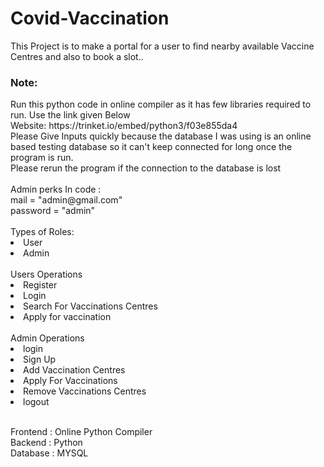 # Covid-Vaccination


This Project is to make a portal for a user to find nearby available Vaccine Centres and also to book a slot..<br>
<h3>Note: </h3>Run this python code in online compiler as it has few libraries required to run. Use the link given Below <br> Website: https://trinket.io/embed/python3/f03e855da4
    <br>Please Give Inputs quickly because the database I was using is an online based testing database so it can't keep connected for long once the program is run.<br>
Please rerun the program if the connection to the database is lost<br>
 <br>Admin perks In code :<br>
    mail = "admin@gmail.com"<br>
    password  = "admin"<br>
<br>Types of Roles:
<li>User
<li>Admin<br>
 <br>Users Operations<br>
<li>Register<li>Login<li>Search For Vaccinations Centres<li>Apply for vaccination<logout><br>
  <br>Admin Operations<br>
  <li>login
  <li>Sign Up
  <li>Add Vaccination Centres
  <li>Apply For Vaccinations
  <li>Remove Vaccinations Centres
  <li>logout<br><br>
  
  Frontend : Online Python Compiler<br>
  Backend : Python<br>
  Database : MYSQL<br>
    
 
    

